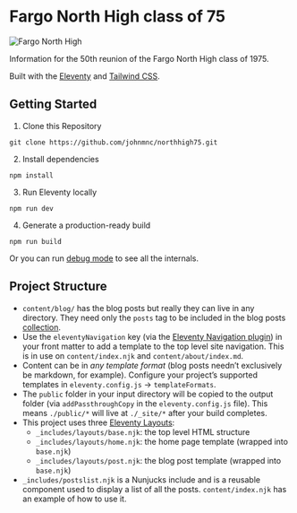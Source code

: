 # Fargo North High class of 75

![Fargo North High](Fargo_North_High_School_south_side.jpeg)

Information for the 50th reunion of the Fargo North High class of 1975.

Built with the [Eleventy](https://www.11ty.dev/) and [Tailwind CSS](https://tailwindcss.com/).


## Getting Started

1. Clone this Repository

```
git clone https://github.com/johnmnc/northhigh75.git
```

2. Install dependencies

```
npm install
```

3. Run Eleventy locally

```
npm run dev
```

4. Generate a production-ready build

```
npm run build
```

Or you can run [debug mode](https://www.11ty.dev/docs/debugging/) to see all the internals.

## Project Structure

- `content/blog/` has the blog posts but really they can live in any directory. They need only the `posts` tag to be included in the blog posts [collection](https://www.11ty.dev/docs/collections/).
- Use the `eleventyNavigation` key (via the [Eleventy Navigation plugin](https://www.11ty.dev/docs/plugins/navigation/)) in your front matter to add a template to the top level site navigation. This is in use on `content/index.njk` and `content/about/index.md`.
- Content can be in _any template format_ (blog posts needn’t exclusively be markdown, for example). Configure your project’s supported templates in `eleventy.config.js` -> `templateFormats`.
- The `public` folder in your input directory will be copied to the output folder (via `addPassthroughCopy` in the `eleventy.config.js` file). This means `./public/*` will live at `./_site/*` after your build completes.
- This project uses three [Eleventy Layouts](https://www.11ty.dev/docs/layouts/):
  - `_includes/layouts/base.njk`: the top level HTML structure
  - `_includes/layouts/home.njk`: the home page template (wrapped into `base.njk`)
  - `_includes/layouts/post.njk`: the blog post template (wrapped into `base.njk`)
- `_includes/postslist.njk` is a Nunjucks include and is a reusable component used to display a list of all the posts. `content/index.njk` has an example of how to use it.
